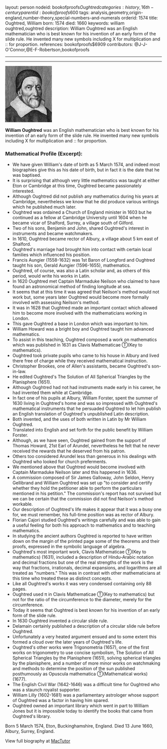 layout: person
nodeid: bookofproofs$Oughtred
categories: history,16th-century
parentid: bookofproofs$600
tags: analysis,geometry,origin-england,number-theory,special-numbers-and-numerals
orderid: 1574
title: Oughtred, William
born: 1574
died: 1660
keywords: william oughtred,oughtred
description: William Oughtred was an English mathematician who is best known for his invention of an early form of the slide rule. He invented many new symbols including X for multiplication and :: for proportion.
references: bookofproofs$6909
contributors: @J-J-O'Connor,@E-F-Robertson,bookofproofs

---



---

![Oughtred.jpg](https://github.com/bookofproofs/bookofproofs.github.io/blob/main/_sources/_assets/images/portraits/Oughtred.jpg?raw=true)

**William Oughtred** was an English mathematician who is best known for his invention of an early form of the slide rule. He invented many new symbols including X for multiplication and :: for proportion.

### Mathematical Profile (Excerpt):
* We have given William's date of birth as 5 March 1574, and indeed most biographies give this as his date of birth, but in fact it is the date that he was baptised.
* It is surprising that although very little mathematics was taught at either Eton or Cambridge at this time, Oughtred became passionately interested.
* Although Oughtred did not publish any mathematics during his years at Cambridge, nevertheless we know that he did produce various writings which he published much later.
* Oughtred was ordained a Church of England minister in 1603 but he continued as a fellow at Cambridge University until 1604 when he became vicar of Shalford, Surrey, a village south of Gilford.
* Two of his sons, Benjamin and John, shared Oughtred's interest in instruments and became watchmakers.
* In 1610, Oughtred became rector of Albury, a village about 5 km east of Shalford.
* Oughtred's marriage had brought him into contact with certain local families which influenced his position.
* Francis Aungier (1558-1632) was 1st Baron of Longford and Oughtred taught his son, Gerald Aungier (1596-1655), mathematics.
* Oughtred, of course, was also a Latin scholar and, as others of this period, would write his works in Latin.
* In 1620 Oughtred met Captain Marmaduke Neilson who claimed to have found an astronomical method of finding longitude at sea.
* It seems that at this time it was agreed that Neilson's method would not work but, some years later Oughtred would become more formally involved with assessing Neilson's method.
* It was in 1628 that Oughtred made an important contact which allowed him to become more involved with the mathematicians working in London.
* This gave Oughtred a base in London which was important to him.
* William Howard was a bright boy and Oughtred taught him advanced mathematics.
* To assist in this teaching, Oughtred composed a work on mathematics which was published in 1631 as Clavis Mathematicae Ⓣ(Key to mathematics).
* Oughtred took private pupils who came to his house in Albury and lived there free of charge while they received mathematical instruction.
* Christopher Brookes, one of Allen's assistants, became Oughtred's son-in-law.
* He edited Oughtred's The Solution of All Spherical Triangles by the Planisphere (1651).
* Although Oughtred had not had instruments made early in his career, he had invented them while at Cambridge.
* In fact one of his pupils at Albury, William Forster, spent the summer of 1630 living in Oughtred's home and was so impressed with Oughtred's mathematical instruments that he persuaded Oughtred to let him publish an English translation of Oughtred's unpublished Latin description.
* Both invented, and the uses of both written in Latin by Mr William Oughtred.
* Translated into English and set forth for the public benefit by William Forster.
* Although, as we have seen, Oughtred gained from the support of Thomas Howard, 21st Earl of Arundel, nevertheless he felt that he never received the rewards that he deserved from his patron.
* Others too considered Arundel less than generous in his dealings with Oughtred who looked for church preferments.
* We mentioned above that Oughtred would become involved with Captain Marmaduke Neilson later and this happened in 1636.
* A commission composed of Sir James Galloway, John Seldon, Henry Gellibrand and William Oughtred was set up "to consider and certify whether they hold the petitioner able to perform the particulars mentioned in his petition." The commission's report has not survived but we can be certain that the commission did not find Neilson's method workable.
* Our description of Oughtred's life makes it appear that it was a busy one for, we must remember, his full-time position was as rector of Albury.
* Florian Cajori studied Oughtred's writings carefully and was able to gain a useful feeling for both his approach to mathematics and to teaching mathematics.
* In studying the ancient authors Oughtred is reported to have written down on the margin of the printed page some of the theorems and their proofs, expressed in the symbolic language of algebra.
* Oughtred's most important work, Clavis Mathematicae Ⓣ(Key to mathematics) (1631), included a description of Hindu-Arabic notation and decimal fractions but one of the real strengths of the work is the way that fractions, irrationals, decimal expansions, and logarithms are all treated as "numbers." This was in contrast with other mathematicians at this time who treated these as distinct concepts.
* Like all Oughtred's works it was very condensed containing only 88 pages.
* Oughtred used π in Clavis Mathematicae Ⓣ(Key to mathematics) but not for the ratio of the circumference to the diameter, merely for the circumference.
* Today it seems that Oughtred is best known for his invention of an early form of the slide rule.
* In 1630 Oughtred invented a circular slide rule.
* Delamain certainly published a description of a circular slide rule before Oughtred.
* Unfortunately a very heated argument ensued and to some extent this formed a cloud over the later years of Oughtred's life.
* Oughtred's other works were Trigonometria (1657), one of the first works on trigonometry to use concise symbolism, The Solution of All Spherical Triangles by the Planisphere (1651), solving spherical triangles by the planisphere, and a number of more minor works on watchmaking and methods to determine the position of the sun published posthumously as Opuscula mathematica Ⓣ(Mathematical works) (1677).
* The English Civil War (1642-1646) was a difficult time for Oughtred who was a staunch royalist supporter.
* William Lilly (1602-1681) was a parliamentary astrologer whose support of Oughtred was a factor in having him spared.
* Oughtred owned an important library which went in part to William Jones but it is impossible today to identify the books that came from Oughtred's library.

Born 5 March 1574, Eton, Buckinghamshire, England. Died 13 June 1660, Albury, Surrey, England.

View full biography at [MacTutor](https://mathshistory.st-andrews.ac.uk/Biographies/Oughtred/)
